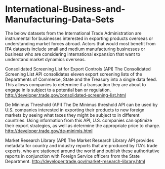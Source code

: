 # International-Business-and-Manufacturing-Data-Sets

The below datasets from the International Trade Administration are instrumental for businesses interested in exporting products overseas or understanding market forces abroad. Actors that would most benefit from ITA datasets include small and medium manufacturing businesses or business who are considering international expansion that want to understand market dynamics overseas.

Consolidated Screening List for Export Controls (API)
The Consolidated Screening List API consolidates eleven export screening lists of the Departments of Commerce, State and the Treasury into a single data feed. This allows companies to determine if a transaction they are about to engage in is subject to a potential ban or regulation.
http://developer.trade.gov/consolidated-screening-list.html

De Minimus Threshold (API)
The De Minimus threshold API can be used by U.S. companies interested in exporting their products to new foreign markets by seeing what taxes they might be subject to in different countries. Using information from this API, U.S. companies can optimize their export strategies, as well as determine the appropriate price to charge.
http://developer.trade.gov/de-minimis.html

Market Research Library (API)
The Market Research Library API provides metadata for country and industry reports that are produced by ITA's trade experts, who are stationed around the world and publish these authoritative reports in conjunction with Foreign Service officers from the State Department.
http://developer.trade.gov/market-research-library.html



